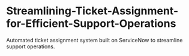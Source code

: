 # Streamlining-Ticket-Assignment-for-Efficient-Support-Operations
Automated ticket assignment system built on ServiceNow to streamline support operations.
